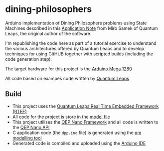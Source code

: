 # dining-philosophers
Arduino implementation of Dining Philosophers problems using State Machines described in this 
[Application Note](https://www.state-machine.com/doc/AN_DPP.pdf) from Miro Samek of Quantum Leaps, the original author of the software.

I'm republishing the code here as part of a tutorial exercise to understand the various architectures offered by Quantum Leaps and
to develop techniques for using GitHUB together with scripted builds (including the code generation step). 

The target hardware for this project is the [Arduino Mega 1280](https://docs.platformio.org/en/latest/boards/atmelavr/megaatmega1280.html)

All code based on exampes code written by [Quantum Leaps](https://www.state-machine.com/)

## Build

* This project uses the [Quantum Leaps Real Time Embedded Framework (RTEF)](https://www.state-machine.com/products/qp)
* All code for the project is store in the [model file](./dpp.qm)
* This project utilises the [QEP Nano Framework](https://www.state-machine.com/qpn/index.html) and all code is written to the [QEP Nano API](https://www.state-machine.com/qpn/index.html)
* C application code (the ``dpp.ino`` file) is generated using the [qm modelling tool](https://www.state-machine.com/products/qm/)
* Generated code is compiled and uploaded using the [Arduino IDE](https://www.arduino.cc/en/software)
